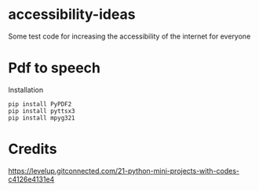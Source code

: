 # accessibility-ideas
Some test code for increasing the accessibility of the internet for everyone

# Pdf to speech
Installation
```
pip install PyPDF2
pip install pyttsx3
pip install mpyg321
```












# Credits
https://levelup.gitconnected.com/21-python-mini-projects-with-codes-c4126e4131e4
